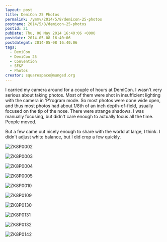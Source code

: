 ```yaml
---
layout: post
title: DemiCon 25 Photos
permalink: /ymmv/2014/5/8/demicon-25-photos
postname: 2014/5/8/demicon-25-photos
postid: 21
pubDate: Thu, 08 May 2014 16:40:06 +0000
postdate: 2014-05-08 16:40:06
postdategmt: 2014-05-08 16:40:06
tags:
  - DemiCon
  - DemiCon 25
  - Convention
  - SF&F
  - Photos
creator: squarespace@munged.org
---
```


I carried my camera around for a couple of hours at DemiCon. I wasn't very
serious about taking photos. Most of them were shot in insufficient lighting
with the camera in 'P'rogram mode. So most photos were done wide open, and thus
most photos had about 1/8th of an inch depth-of-field, usually focused on the tip of
the nose. There were strange shadows. I was manually focusing, but didn't
care enough to actually focus all the time. People moved.

But a few came out nicely enough to share with the world at large, I think.
I didn't adjust white balance, but I did crop a few quickly.
  
![ZK8P0002][]

![ZK8P0003][]

![ZK8P0004][]

![ZK8P0005][]

![ZK8P0010][]

![ZK8P0109][]

![ZK8P0130][]

![ZK8P0131][]

![ZK8P0132][]

![ZK8P0142][]

[ZK8P0002]: /assets/pics/ZK8P0002.jpg "Kriss bartending."
[ZK8P0003]: /assets/pics/ZK8P0003.jpg "Ange"
[ZK8P0004]: /assets/pics/ZK8P0004.jpg "Ange closeup"
[ZK8P0005]: /assets/pics/ZK8P0005.jpg "Megs"
[ZK8P0010]: /assets/pics/ZK8P0010.jpg "Joe"
[ZK8P0109]: /assets/pics/ZK8P0109.jpg "Rachelle"
[ZK8P0130]: /assets/pics/ZK8P0130.jpg "Masque judges judging"
[ZK8P0131]: /assets/pics/ZK8P0131.jpg "Greg"
[ZK8P0132]: /assets/pics/ZK8P0132.jpg "Heather"
[ZK8P0142]: /assets/pics/ZK8P0142.jpg "Les"
